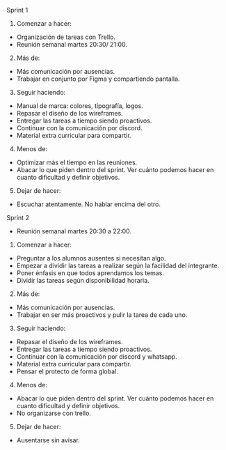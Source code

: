 Sprint 1

1. Comenzar a hacer:

- Organización de tareas con Trello.
- Reunión semanal martes 20:30/ 21:00.

2. Más de:

- Más comunicación por ausencias.
- Trabajar en conjunto por Figma y compartiendo pantalla.  

3. Seguir haciendo:

- Manual de marca: colores, tipografía, logos.
- Repasar el diseño de los wireframes.
- Entregar las tareas a tiempo siendo proactivos.
- Continuar con la comunicación por discord.
- Material extra curricular para compartir.

4. Menos de:

- Optimizar más el tiempo en las reuniones.
- Abacar lo que piden dentro del sprint. Ver cuánto podemos hacer en cuanto dificultad y definir objetivos.

5. Dejar de hacer:

- Escuchar atentamente. No hablar encima del otro.

Sprint 2

- Reunión semanal martes 20:30 a 22:00.

1. Comenzar a hacer:

- Preguntar a los alumnos ausentes si necesitan algo.
- Empezar a dividir las tareas a realizar según la facilidad del integrante.
- Poner énfasis en que todos aprendamos los temas.
- Dividir las tareas según disponibilidad horaria.

2. Más de:

- Más comunicación por ausencias.
- Trabajar en ser más proactivos y pulir la tarea de cada uno. 

3. Seguir haciendo:

- Repasar el diseño de los wireframes.
- Entregar las tareas a tiempo siendo proactivos.
- Continuar con la comunicación por discord y whatsapp.
- Material extra curricular para compartir.
- Pensar el protecto de forma global. 

4. Menos de:

- Abacar lo que piden dentro del sprint. Ver cuánto podemos hacer en cuanto dificultad y definir objetivos.
- No organizarse con trello.

5. Dejar de hacer:

- Ausentarse sin avisar.
